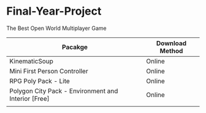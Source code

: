 # Final-Year-Project
The Best Open World Multiplayer Game

| Pacakge | Download Method |
| --- | --- |
| KinematicSoup | Online |
| Mini First Person Controller | Online|
| RPG Poly Pack - Lite | Online |
| Polygon City Pack - Environment and Interior [Free] | Online |
|  |  |